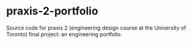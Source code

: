 # praxis-2-portfolio
Source code for praxis 2 (engineering design course at the University of Toronto) final project: an engineering portfolio.
